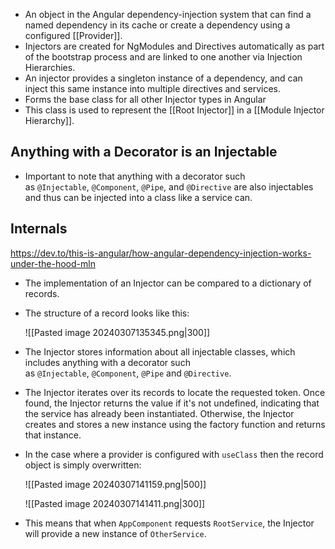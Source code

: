 - An object in the Angular dependency-injection system that can find a named dependency in its cache or create a dependency using a configured [[Provider]]. 
- Injectors are created for NgModules and Directives automatically as part of the bootstrap process and are linked to one another via Injection Hierarchies.
- An injector provides a singleton instance of a dependency, and can inject this same instance into multiple directives and services.
- Forms the base class for all other Injector types in Angular
- This class is used to represent the [[Root Injector]] in a [[Module Injector Hierarchy]].

## Anything with a Decorator is an Injectable
- Important to note that anything with a decorator such as `@Injectable`, `@Component`, `@Pipe`, and `@Directive` are also injectables and thus can be injected into a class like a service can.

## Internals
https://dev.to/this-is-angular/how-angular-dependency-injection-works-under-the-hood-mln
- The implementation of an Injector can be compared to a dictionary of records. 
- The structure of a record looks like this:

	![[Pasted image 20240307135345.png|300]]

- The Injector stores information about all injectable classes, which includes anything with a decorator such as `@Injectable`, `@Component`, `@Pipe` and `@Directive`.
- The Injector iterates over its records to locate the requested token. Once found, the Injector returns the value if it's not undefined, indicating that the service has already been instantiated. Otherwise, the Injector creates and stores a new instance using the factory function and returns that instance.
- In the case where a provider is configured with `useClass` then the record object is simply overwritten:

	![[Pasted image 20240307141159.png|500]]

	![[Pasted image 20240307141411.png|300]]

- This means that when `AppComponent` requests `RootService`, the Injector will provide a new instance of `OtherService`.